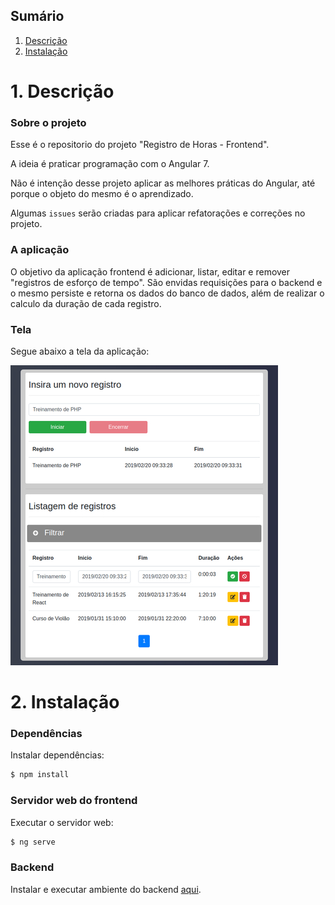 ## Sumário

1. [Descrição](#1-Descrição)
2. [Instalação](#2-Instalação)

# 1. Descrição

### Sobre o projeto

Esse é o repositorio do projeto "Registro de Horas - Frontend".

A ideia é praticar programação com o Angular 7.

Não é intenção desse projeto aplicar as melhores práticas do Angular, até porque o objeto do mesmo é o aprendizado.

Algumas `issues` serão criadas para aplicar refatorações e correções no projeto.

### A aplicação

O objetivo da aplicação frontend é adicionar, listar, editar e remover "registros de esforço de tempo". São envidas requisições para o backend e o mesmo persiste e retorna os dados do banco de dados, além de realizar o calculo da duração de cada registro.

### Tela

Segue abaixo a tela da aplicação:

![association graph](src/assets/docs/tela.jpg)

# 2. Instalação

### Dependências

Instalar dependências:

```bash
$ npm install
```
### Servidor web do frontend

Executar o servidor web:
```bash
$ ng serve
```
### Backend

Instalar e executar ambiente do backend [aqui](https://github.com/arielalvesdutra/Registro-de-Horas-Backend).